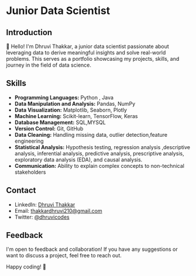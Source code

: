 # Junior Data Scientist

## Introduction

👋 Hello! I'm Dhruvi Thakkar, a junior data scientist passionate about leveraging data to derive meaningful insights and solve real-world problems. This  serves as a portfolio showcasing my projects, skills, and journey in the field of data science.

## Skills

- **Programming Languages:** Python , Java 
- **Data Manipulation and Analysis:** Pandas, NumPy
- **Data Visualization:** Matplotlib, Seaborn, Plotly
- **Machine Learning:** Scikit-learn, TensorFlow, Keras
- **Database Management:** SQL,MYSQL
- **Version Control:** Git, GitHub
- **Data Cleaning:** Handling missing data, outlier detection,feature engineering
- **Statistical Analysis:** Hypothesis testing, regression analysis ,descriptive analysis, inferential analysis, predictive analysis, prescriptive analysis, exploratory data analysis (EDA), and causal analysis.
- **Communication:** Ability to explain complex concepts to non-technical stakeholders


## Contact

- LinkedIn: [Dhruvi Thakkar](https://www.linkedin.com/in/dhruvithakkar210/)
- Email: [thakkardhruvi210@gmail.com](mailto:thakkardhruvi210@gmail.com)
- Twitter: [@dhruvicodes](https://twitter.com/dhruvicodes)

## Feedback

I'm open to feedback and collaboration! If you have any suggestions or want to discuss a project, feel free to reach out.

Happy coding! 🚀
